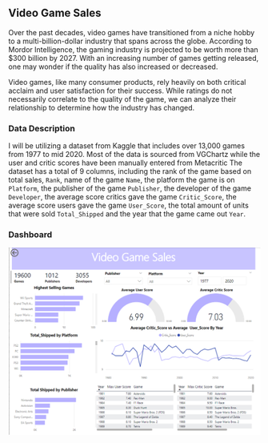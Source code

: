 ## Video Game Sales

Over the past decades, video games have transitioned from a niche hobby to a multi-billion-dollar industry that spans across the globe. According to Mordor Intelligence, the gaming industry is projected to be worth more than $300 billion by 2027. With an increasing number of games getting released, one may wonder if the quality has also increased or decreased.

Video games, like many consumer products, rely heavily on both critical acclaim and user satisfaction for their success. While ratings do not necessarily correlate to the quality of the game, we can analyze their relationship to determine how the industry has changed. 

### Data Description

I will be utilizing a dataset from Kaggle that includes over 13,000 games from 1977 to mid 2020. Most of the data is sourced from VGChartz while the user and critic scores have been manually entered from Metacritic The dataset has a total of 9 columns, including the rank of the game based on total sales, `Rank`, name of the game `Name`, the platform the game is on `Platform`, the publisher of the game `Publisher`, the developer of the game `Developer`, the average score critics gave the game `Critic_Score`, the average score users gave the game `User_Score`, the total amount of units that were sold `Total_Shipped` and the year that the game came out `Year`.

### Dashboard

![Dashboard Screenshot](https://github.com/ShanaTi/DA_Projects/blob/main/Game_Sales/VGS_Dashboard.png)
